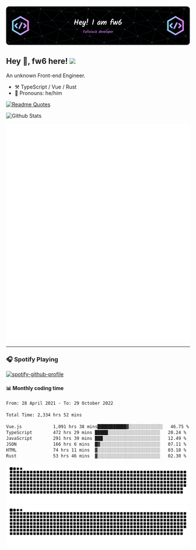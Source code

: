 ![Header](github-header-image.png)

## Hey 👋, fw6 here! <img src="https://github.githubassets.com/images/mona-whisper.gif" height="24" />


An unknown Front-end Engineer.

-   :hammer_and_pick: TypeScript / Vue / Rust
-   :man: Pronouns: he/him


[![Readme Quotes](https://quotes-github-readme.vercel.app/api?type=horizontal&theme=algolia)](https://github.com/piyushsuthar/github-readme-quotes)



![Github Stats](https://github-readme-stats.vercel.app/api?username=fw6&bg_color=30,e96443,904e95&title_color=fff&text_color=fff)

![](https://raw.githubusercontent.com/fw6/github-stats-transparent/output/generated/overview.svg)
![](https://raw.githubusercontent.com/fw6/github-stats-transparent/output/generated/languages.svg)


---

### 🎧 Spotify Playing

<!-- ![spotify-github-profile](/img/default.svg) -->

[![spotify-github-profile](https://spotify-github-profile.vercel.app/api/view?uid=r6wn4hdvypv0lkzyrj0e0pjct&cover_image=true&theme=default&bar_color=53b14f&bar_color_cover=true)](https://github.com/kittinan/spotify-github-profile)
#### :bar_chart: Monthly coding time

<!--START_SECTION:waka-->

```text
From: 28 April 2021 - To: 29 October 2022

Total Time: 2,334 hrs 52 mins

Vue.js            1,091 hrs 38 mins███████████▓░░░░░░░░░░░░░   46.75 %
TypeScript        472 hrs 29 mins █████░░░░░░░░░░░░░░░░░░░░   20.24 %
JavaScript        291 hrs 39 mins ███░░░░░░░░░░░░░░░░░░░░░░   12.49 %
JSON              166 hrs 6 mins  █▓░░░░░░░░░░░░░░░░░░░░░░░   07.11 %
HTML              74 hrs 11 mins  ▓░░░░░░░░░░░░░░░░░░░░░░░░   03.18 %
Rust              53 hrs 46 mins  ▓░░░░░░░░░░░░░░░░░░░░░░░░   02.30 %
```

<!--END_SECTION:waka-->




![github contribution grid snake animation](https://raw.githubusercontent.com/platane/platane/output/github-contribution-grid-snake-dark.svg#gh-dark-mode-only)![github contribution grid snake animation](https://raw.githubusercontent.com/platane/platane/output/github-contribution-grid-snake.svg#gh-light-mode-only)
